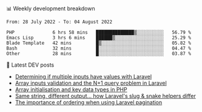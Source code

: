📊 Weekly development breakdown
<!--START_SECTION:waka-->

```text
From: 28 July 2022 - To: 04 August 2022

PHP              6 hrs 58 mins   ██████████████▒░░░░░░░░░░   56.79 %
Emacs Lisp       3 hrs 6 mins    ██████▒░░░░░░░░░░░░░░░░░░   25.29 %
Blade Template   42 mins         █▒░░░░░░░░░░░░░░░░░░░░░░░   05.82 %
Bash             32 mins         █░░░░░░░░░░░░░░░░░░░░░░░░   04.47 %
Other            28 mins         █░░░░░░░░░░░░░░░░░░░░░░░░   03.87 %
```

<!--END_SECTION:waka-->

📕 Latest DEV posts
<!-- BLOG-POST-LIST:START -->
- [Determining if multiple inputs have values with Laravel](https://dev.to/michaelvickersuk/determining-if-multiple-inputs-have-values-with-laravel-km6)
- [Array inputs validation and the N+1 query problem in Laravel](https://dev.to/michaelvickersuk/array-inputs-validation-and-the-n1-query-problem-in-laravel-2agb)
- [Array initialisation and key data types in PHP](https://dev.to/michaelvickersuk/array-initialisation-and-key-data-types-in-php-1e5b)
- [Same string, different output... how Laravel&#39;s slug &amp; snake helpers differ](https://dev.to/michaelvickersuk/same-string-different-output-how-laravels-slug-snake-helpers-differ-1ccj)
- [The importance of ordering when using Laravel pagination](https://dev.to/michaelvickersuk/the-importance-of-ordering-when-using-laravel-pagination-1e37)
<!-- BLOG-POST-LIST:END -->
